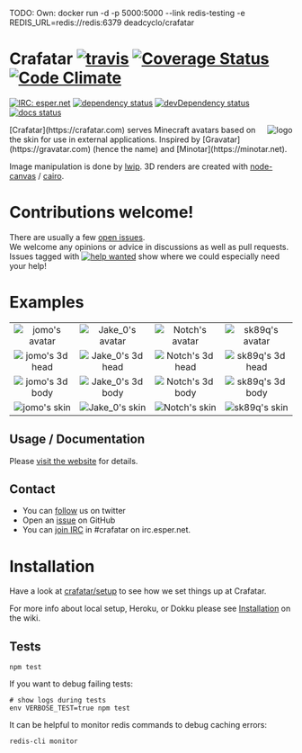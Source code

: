 TODO: Own: docker run -d -p 5000:5000 --link redis-testing -e REDIS_URL=redis://redis:6379 deadcyclo/crafatar


# Crafatar [![travis](https://img.shields.io/travis/crafatar/crafatar/master.svg?style=flat-square)](https://travis-ci.org/crafatar/crafatar/) [![Coverage Status](https://img.shields.io/coveralls/crafatar/crafatar.svg?style=flat-square)](https://coveralls.io/r/crafatar/crafatar) [![Code Climate](https://img.shields.io/codeclimate/github/crafatar/crafatar.svg?style=flat-square)](https://codeclimate.com/github/crafatar/crafatar)
[![IRC: esper.net](https://img.shields.io/badge/IRC-esper.net-blue.svg?style=flat-square)](https://webchat.esper.net/?channels=crafatar "#crafatar") [![dependency status](https://img.shields.io/david/crafatar/crafatar.svg?style=flat-square)](https://david-dm.org/crafatar/crafatar) [![devDependency status](https://img.shields.io/david/dev/crafatar/crafatar.svg?style=flat-square)](https://david-dm.org/crafatar/crafatar#info=devDependencies) [![docs status](https://inch-ci.org/github/crafatar/crafatar.svg?branch=master&style=flat-square)](https://inch-ci.org/github/crafatar/crafatar)


<img alt="logo" src="lib/public/logo.png" align="right">
[Crafatar](https://crafatar.com) serves Minecraft avatars based on the skin for use in external applications.
Inspired by [Gravatar](https://gravatar.com) (hence the name) and [Minotar](https://minotar.net).

Image manipulation is done by [lwip](https://github.com/EyalAr/lwip). 3D renders are created with [node-canvas](https://github.com/Automattic/node-canvas) / [cairo](http://cairographics.org/).

# Contributions welcome!

There are usually a few [open issues](https://github.com/crafatar/crafatar/issues).  
We welcome any opinions or advice in discussions as well as pull requests.  
Issues tagged with [![help wanted](https://i.imgur.com/kkozGKY.png "help wanted")](https://github.com/crafatar/crafatar/labels/help%20wanted) show where we could especially need your help!

# Examples

| | | | |
| :---: | :---: | :---: | :---: |
| ![jomo's avatar](https://crafatar.com/avatars/ae795aa86327408e92ab25c8a59f3ba1?size=128) | ![Jake_0's avatar](https://crafatar.com/avatars/2d5aa9cdaeb049189930461fc9b91cc5?size=128) | ![Notch's avatar](https://crafatar.com/avatars/069a79f444e94726a5befca90e38aaf5?size=128) | ![sk89q's avatar](https://crafatar.com/avatars/0ea8eca3dbf647cc9d1ac64551ca975c?size=128) | ![md_5's avatar](https://crafatar.com/avatars/af74a02d19cb445bb07f6866a861f783?size=128) |
| ![jomo's 3d head](https://crafatar.com/renders/head/ae795aa86327408e92ab25c8a59f3ba1?scale=6) | ![Jake_0's 3d head](https://crafatar.com/renders/head/2d5aa9cdaeb049189930461fc9b91cc5?scale=6) | ![Notch's 3d head](https://crafatar.com/renders/head/069a79f444e94726a5befca90e38aaf5?scale=6) | ![sk89q's 3d head](https://crafatar.com/renders/head/0ea8eca3dbf647cc9d1ac64551ca975c?scale=6) | ![md_5's 3d head](https://crafatar.com/renders/head/af74a02d19cb445bb07f6866a861f783?scale=6) |
| ![jomo's 3d body](https://crafatar.com/renders/body/ae795aa86327408e92ab25c8a59f3ba1?scale=6) | ![Jake_0's 3d body](https://crafatar.com/renders/body/2d5aa9cdaeb049189930461fc9b91cc5?scale=6) | ![Notch's 3d body](https://crafatar.com/renders/body/069a79f444e94726a5befca90e38aaf5?scale=6) | ![sk89q's 3d body](https://crafatar.com/renders/body/0ea8eca3dbf647cc9d1ac64551ca975c?scale=6) | ![md_5's 3d body](https://crafatar.com/renders/body/af74a02d19cb445bb07f6866a861f783?scale=6) |
| ![jomo's skin](https://crafatar.com/skins/ae795aa86327408e92ab25c8a59f3ba1) | ![Jake_0's skin](https://crafatar.com/skins/2d5aa9cdaeb049189930461fc9b91cc5) | ![Notch's skin](https://crafatar.com/skins/069a79f444e94726a5befca90e38aaf5) | ![sk89q's skin](https://crafatar.com/skins/0ea8eca3dbf647cc9d1ac64551ca975c) | ![md_5's skin](https://crafatar.com/skins/af74a02d19cb445bb07f6866a861f783) |

## Usage / Documentation

Please [visit the website](https://crafatar.com) for details.

## Contact

* You can [follow](https://twitter.com/crafatar) us on twitter
* Open an [issue](https://github.com/crafatar/crafatar/issues/) on GitHub
* You can [join IRC](https://webchat.esper.net/?channels=crafatar) in #crafatar on irc.esper.net.

# Installation

Have a look at [crafatar/setup](https://github.com/crafatar/setup) to see how we set things up at Crafatar.

For more info about local setup, Heroku, or Dokku please see [Installation](https://github.com/crafatar/crafatar/wiki/Installation) on the wiki.

## Tests
```shell
npm test
```

If you want to debug failing tests:
```shell
# show logs during tests
env VERBOSE_TEST=true npm test
```

It can be helpful to monitor redis commands to debug caching errors:
```shell
redis-cli monitor
```
